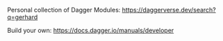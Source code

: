 Personal collection of Dagger Modules: <https://daggerverse.dev/search?q=gerhard>

Build your own: <https://docs.dagger.io/manuals/developer>
